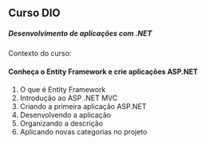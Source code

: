 ## Curso DIO

##### Desenvolvimento de aplicações com .NET

Contexto do curso:

#### Conheça o Entity Framework e crie aplicações ASP.NET
1.  O que é Entity Framework
2. 	Introdução ao ASP .NET MVC
3.	Criando a primeira aplicação ASP.NET
3.	Desenvolvendo a aplicação
3.	Organizando a descrição
3.	Aplicando novas categorias no projeto

